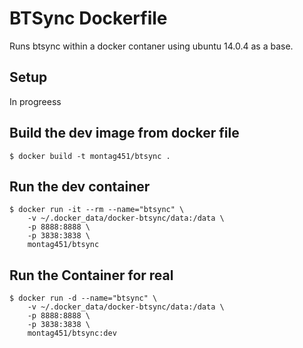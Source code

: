 # BTSync Dockerfile
Runs btsync within a docker contaner using ubuntu 14.0.4 as a base.

## Setup
In progreess

## Build the dev image from docker file

    $ docker build -t montag451/btsync .

## Run the dev container
    
    $ docker run -it --rm --name="btsync" \
        -v ~/.docker_data/docker-btsync/data:/data \
        -p 8888:8888 \
        -p 3838:3838 \
        montag451/btsync

## Run the Container for real

    $ docker run -d --name="btsync" \
        -v ~/.docker_data/docker-btsync/data:/data \
        -p 8888:8888 \
        -p 3838:3838 \
        montag451/btsync:dev